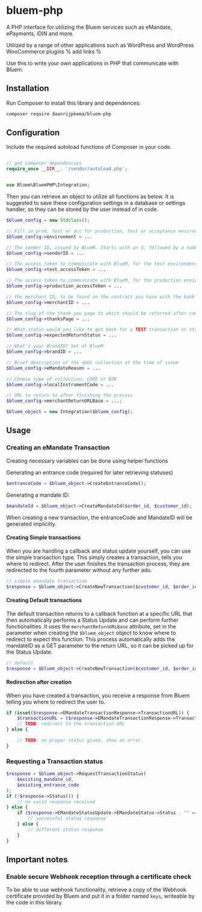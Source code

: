 # bluem-php

A PHP interface for utilizing the Bluem services such as eMandate, ePayments, iDIN and more.

Utilized by a range of other applications such as WordPress and WordPress WooCommerce plugins 
% add links %

Use this to write your own applications in PHP that communicate with Bluem.

## Installation

Run Composer to install this library and dependences:

```bash
composer require daanrijpkema/bluem-php
```

## Configuration

Include the required autoload functions of Composer in your code. 

```php

// get composer dependencies
require_once __DIR__. '/vendor/autoload.php';


use Bluem\BluemPHP\Integration;

```

Then you can retrieve an object to utilize all functions as below. It is suggested to save these configuration settings in a database or settings handler, so they can be stored by the user instead of in code.

```php
$bluem_config = new Stdclass();

// Fill in prod, test or acc for production, test or acceptance environment.
$bluem_config->environment = ... 

// The sender ID, issued by BlueM. Starts with an S, followed by a number.
$bluem_config->senderID = ... 

// The access token to communicate with BlueM, for the test environment.
$bluem_config->test_accessToken = ... 

// The access token to communicate with BlueM, for the production environment.
$bluem_config->production_accessToken = ... 

// the merchant ID, to be found on the contract you have with the bank for receiving direct debit mandates.
$bluem_config->merchantID = ... 

// The slug of the thank you page to which should be referred after completing process. If your ORDERID is processed in the URL it will be filled in for you
$bluem_config->thanksPage = ... 

// What status would you like to get back for a TEST transaction or status request? Possible values: none, success, cancelled, expired, failure, open, pending
$bluem_config->expectedReturnStatus = ... 

// What's your BrandID? Set at BlueM
$bluem_config->brandID = ... 

// Brief description of the debt collection at the time of issue
$bluem_config->eMandateReason = ... 

// Choose type of collection: CORE or B2B
$bluem_config->localInstrumentCode = ... 

// URL to return to after finishing the process
$bluem_config->merchantReturnURLBase = ...;

$bluem_object = new Integration($bluem_config);
```

## Usage

### Creating an eMandate Transaction
Creating necessary variables can be done using helper functions

Generating an entrance code (required for later retrieving statuses)

```php
$entranceCode = $bluem_object->CreateEntranceCode();
```
Generating a mandate ID:
```php
$mandateId = $bluem_object->CreateMandateId($order_id, $customer_id);
```
When creating a new transaction,  the entranceCode and MandateID will be generated implicitly.

#### Creating Simple transactions
When you are handling a callback and status update yourself, you can use the simple transaction type. This simply creates a transaction, tells you where to redirect. After the user finishes the transaction process, they are redirected to the fourth parameter without any further ado.
```php
// simple emandate transaction
$response = $bluem_object->CreateNewTransaction($customer_id, $order_id,"simple","https://google.com");
```

#### Creating Default transactions
The default transaction returns to a callback function at a specific URL that then automatically performs a Status Update and can perform further functionalities.
It uses the `merchantReturnURLBase` attribute, set in the parameter when creating the `$bluem_object` object to know where to redirect to expect this function.
This process automatically adds the mandateID as a GET parameter to the return URL, so it can be picked up for the Status Update.
```php
// default
$response = $bluem_object->CreateNewTransaction($customer_id, $order_id,"default");
```

#### Redirection after creation
When you have created a transaction, you receive a response from Bluem telling you where to redirect the user to.
```php
if (isset($response->EMandateTransactionResponse->TransactionURL)) {
    $transactionURL = ($response->EMandateTransactionResponse->TransactionURL . "");
    // TODO: redirect to the transaction URL
} else { 

    // TODO: no proper status given, show an error.
}
```


### Requesting a Transaction status

```php
$response = $bluem_object->RequestTransactionStatus(
    $existing_mandate_id,
    $existing_entrance_code
);
if (!$response->Status()) {
    // no valid response received
} else {
    if ($response->EMandateStatusUpdate->EMandateStatus->Status . "" === "Success") {
        // successful status response
    } else {
        // different status response
    }
}
```


## Important notes

### Enable secure Webhook reception through a certificate check
To be able to use webhook functionality, retrieve a copy of the Webhook certificate provided by Bluem and put it in a folder named `keys`, writeable by the code in this library.
